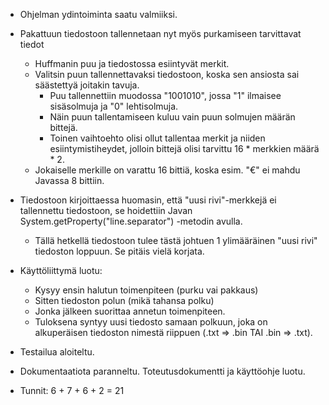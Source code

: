 * Ohjelman ydintoiminta saatu valmiiksi.
* Pakattuun tiedostoon tallennetaan nyt myös purkamiseen tarvittavat tiedot
  * Huffmanin puu ja tiedostossa esiintyvät merkit.
  * Valitsin puun tallennettavaksi tiedostoon, koska sen ansiosta sai säästettyä joitakin tavuja.
    * Puu tallennettiin muodossa "1001010", jossa "1" ilmaisee sisäsolmuja ja "0" lehtisolmuja.
    * Näin puun tallentamiseen kuluu vain puun solmujen määrän bittejä.
    * Toinen vaihtoehto olisi ollut tallentaa merkit ja niiden esiintymistiheydet, jolloin bittejä olisi tarvittu 16 * merkkien määrä * 2.
  * Jokaiselle merkille on varattu 16 bittiä, koska esim. "€" ei mahdu Javassa 8 bittiin.

* Tiedostoon kirjoittaessa huomasin, että "uusi rivi"-merkkejä ei tallennettu tiedostoon, se hoidettiin Javan System.getProperty("line.separator") -metodin avulla.
  * Tällä hetkellä tiedostoon tulee tästä johtuen 1 ylimääräinen "uusi rivi" tiedoston loppuun. Se pitäis vielä korjata.

* Käyttöliittymä luotu:
  * Kysyy ensin halutun toimenpiteen (purku vai pakkaus)
  * Sitten tiedoston polun (mikä tahansa polku)
  * Jonka jälkeen suorittaa annetun toimenpiteen.
  * Tuloksena syntyy uusi tiedosto samaan polkuun, joka on alkuperäisen tiedoston nimestä riippuen (.txt => .bin TAI .bin => .txt).

* Testailua aloiteltu.
* Dokumentaatiota paranneltu. Toteutusdokumentti ja käyttöohje luotu.

* Tunnit: 6 + 7 + 6 + 2 = 21
